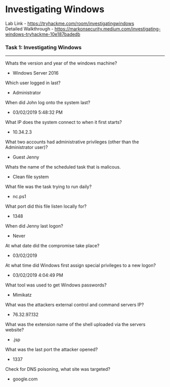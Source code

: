 # Investigating Windows

Lab Link - <https://tryhackme.com/room/investigatingwindows><br>
Detailed Walkthrough - <https://markonsecurity.medium.com/investigating-windows-tryhackme-10e187badedb>

### Task 1: Investigating Windows
-------------------------------
Whats the version and year of the windows machine?
- Windows Server 2016

Which user logged in last?
- Administrator

When did John log onto the system last?
- 03/02/2019 5:48:32 PM

What IP does the system connect to when it first starts?
- 10.34.2.3

What two accounts had administrative privileges (other than the Administrator user)?
- Guest Jenny

Whats the name of the scheduled task that is malicous.
- Clean file system

What file was the task trying to run daily?
- nc.ps1

What port did this file listen locally for?
- 1348

When did Jenny last logon?
- Never

At what date did the compromise take place?
- 03/02/2019

At what time did Windows first assign special privileges to a new logon?
- 03/02/2019 4:04:49 PM

What tool was used to get Windows passwords?
- Mimikatz

What was the attackers external control and command servers IP?
- 76.32.97.132

What was the extension name of the shell uploaded via the servers website?
- .jsp

What was the last port the attacker opened?
- 1337

Check for DNS poisoning, what site was targeted?
- google.com
